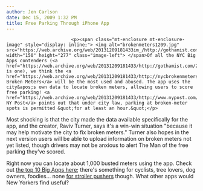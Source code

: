 ```yaml
---
author: Jen Carlson
date: Dec 15, 2009 1:32 PM
title: Free Parking Through iPhone App
---
```



                            
                            
                            
                            <p><span class="mt-enclosure mt-enclosure-image" style="display: inline;"> <img alt="brokenmeters1209.jpg" src="https://web.archive.org/web/20131209181433im_/http://gothamist.com/attachments/arts_jen/brokenmeters1209.jpg" width="150" height="277" class="image-left"> </span>Of all the NYC Big Apps contenders (<a href="https://web.archive.org/web/20131209181433/http://gothamist.com/2009/12/15/taxi_hack.php">Taxihack</a> is one), we think the <a href="https://web.archive.org/web/20131209181433/http://nycbrokenmeters.com/">NYC Broken Meters</a> will be the most used and abused. The app uses the city&apos;s own data to locate broken meters, allowing users to score free parking! <a href="https://web.archive.org/web/20131209181433/http://www.nypost.com/p/news/local/app_meter_beater_WkHr9MsO6YeRvHx6LTC3BI">The NY Post</a> points out that under city law, parking at broken-meter spots is permitted &quot;for at least an hour.&quot;</p>

<p>Most shocking is that the city made the data available specifically for the app, and the creator, Raviv Turner, says it&apos;s a win-win situation &quot;because it may help motivate the city to fix broken meters.&quot; Turner also hopes in the next version users will be able to upload information on broken meters not yet listed, though drivers may not be anxious to alert The Man of the free parking they&apos;ve scored.</p>

<p>Right now you can locate about 1,000 busted meters using the app. Check out <a href="https://web.archive.org/web/20131209181433/http://www.centernetworks.com/nyc-big-apps-contenders">the top 10 Big Apps here</a>; there&apos;s something for cyclists, tree lovers, dog owners, foodies... none <a href="https://web.archive.org/web/20131209181433/http://gothamist.com/2009/12/09/bad_idea_bugaboo_texting_while_stro.php">for stroller pushers</a> though. What other apps would New Yorkers find useful?</p>
                            
                            
                            